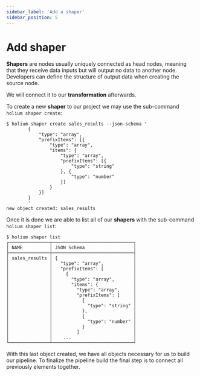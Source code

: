 ```yaml
---
sidebar_label: 'Add a shaper'
sidebar_position: 5
---
```


# Add shaper

**Shapers** are nodes usually uniquely connected as head nodes, meaning that they receive 
data inputs but will output no data to another node. Developers can define the structure of output 
data when creating the source node.

We will connect it to our **transformation** afterwards.

To create a new **shaper** to our project we may use the sub-command `holium shaper create`:

```shell
$ holium shaper create sales_results --json-schema '
        {
            "type": "array",
            "prefixItems": [{
                "type": "array",
                "items": {
                    "type": "array",
                    "prefixItems": [{
                        "type": "string"
                    }, {
                        "type": "number"
                    }]
                }
            }]
        }
        '
new object created: sales_results
```

Once it is done we are able to list all of our **shapers** with the sub-command `holium shaper list`:

```shell
$ holium shaper list
┌───────────────┬──────────────────────────────┐ 
│ NAME          │ JSON Schema                  │
├───────────────┼──────────────────────────────┤
│ sales_results │ {                            │
│               │   "type": "array",           │
│               │   "prefixItems": [           │
│               │     {                        │
│               │       "type": "array",       │
│               │       "items": {             │
│               │         "type": "array",     │
│               │         "prefixItems": [     │
│               │           {                  │
│               │             "type": "string" │
│               │           },                 │
│               │           {                  │
│               │             "type": "number" │
│               │           }                  │
│               │         ]                    │
│               │    ...                       │
└───────────────┴──────────────────────────────┘
```

With this last object created, we have all objects necessary for us to build our pipeline. To finalize the 
pipeline build the final step is to connect all previously elements together.



